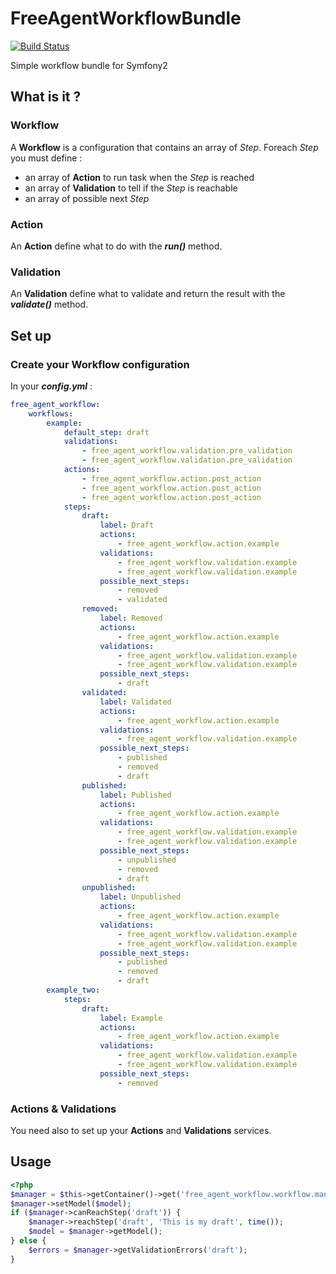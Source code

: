 FreeAgentWorkflowBundle
=======================

[![Build Status](https://secure.travis-ci.org/jeremyFreeAgent/FreeAgentWorkflowBundle.png)](http://travis-ci.org/jeremyFreeAgent/FreeAgentWorkflowBundle)

Simple workflow bundle for Symfony2


What is it ?
------------
### Workflow
A **Workflow** is a configuration that contains an array of *Step*. Foreach *Step* you must define :

- an array of **Action** to run task when the *Step* is reached
- an array of **Validation** to tell if the *Step* is reachable
- an array of possible next *Step*

### Action
An **Action** define what to do with the ***run()*** method.

### Validation
An **Validation** define what to validate and return the result with the ***validate()*** method.

Set up
------
### Create your **Workflow** configuration
In your ***config.yml*** :

```yaml
free_agent_workflow:
    workflows:
        example:
            default_step: draft
            validations:
                - free_agent_workflow.validation.pre_validation
                - free_agent_workflow.validation.pre_validation
            actions:
                - free_agent_workflow.action.post_action
                - free_agent_workflow.action.post_action
                - free_agent_workflow.action.post_action
            steps:
                draft:
                    label: Draft
                    actions:
                        - free_agent_workflow.action.example
                    validations:
                        - free_agent_workflow.validation.example
                        - free_agent_workflow.validation.example
                    possible_next_steps:
                        - removed
                        - validated
                removed:
                    label: Removed
                    actions:
                        - free_agent_workflow.action.example
                    validations:
                        - free_agent_workflow.validation.example
                        - free_agent_workflow.validation.example
                    possible_next_steps:
                        - draft
                validated:
                    label: Validated
                    actions:
                        - free_agent_workflow.action.example
                    validations:
                        - free_agent_workflow.validation.example
                    possible_next_steps:
                        - published
                        - removed
                        - draft
                published:
                    label: Published
                    actions:
                        - free_agent_workflow.action.example
                    validations:
                        - free_agent_workflow.validation.example
                        - free_agent_workflow.validation.example
                    possible_next_steps:
                        - unpublished
                        - removed
                        - draft
                unpublished:
                    label: Unpublished
                    actions:
                        - free_agent_workflow.action.example
                    validations:
                        - free_agent_workflow.validation.example
                        - free_agent_workflow.validation.example
                    possible_next_steps:
                        - published
                        - removed
                        - draft
        example_two:
            steps:
                draft:
                    label: Example
                    actions:
                        - free_agent_workflow.action.example
                    validations:
                        - free_agent_workflow.validation.example
                        - free_agent_workflow.validation.example
                    possible_next_steps:
                        - removed
```
### Actions & Validations
You need also to set up your **Actions** and **Validations** services.

Usage
-----
```php
<?php
$manager = $this->getContainer()->get('free_agent_workflow.workflow.manager');
$manager->setModel($model);
if ($manager->canReachStep('draft')) {
    $manager->reachStep('draft', 'This is my draft', time());
    $model = $manager->getModel();
} else {
    $errors = $manager->getValidationErrors('draft');
}
```
